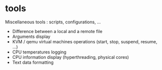 # tools
Miscellaneous tools : scripts, configurations, ...

- Difference between a local and a remote file
- Arguments display
- KVM / qemu virtual machines operations (start, stop, suspend, resume, ...)
- CPU temperatures logging
- CPU information display (hyperthreading, physical cores)
- Text data formatting
